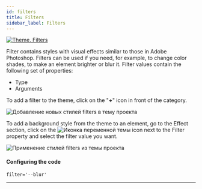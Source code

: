 ```yaml
---
id: filters
title: Filters
sidebar_label: Filters
---
```


[![Theme. Filters](https://img.youtube.com/vi/HJq18Rp6IE4/0.jpg)](https://www.youtube.com/watch?v=HJq18Rp6IE4)

Filter contains styles with visual effects similar to those in Adobe Photoshop. Filters can be used if you need, for example, to change color shades, to make an element brighter or blur it. Filter values contain the following set of properties:

-   Type
-   Arguments

To add a filter to the theme, click on the "**+**" icon in front of the category.

![Добавление новых стилей filters в тему проекта](/scr/theme-panel-filters-add.png)

To add a background style from the theme to an element, go to the Effect section, click on the
![Иконка переменной темы](/img/icon-theme-variable.svg)
icon next to the Filter property and select the filter value you want.

![Применение стилей filters из темы проекта](/scr/theme-panel-filters-apply.png)

#### Configuring the code

```
filter='--blur'
```

---
